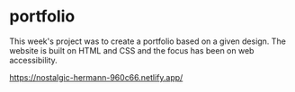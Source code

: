 # portfolio

This week's project was to create a portfolio based on a given design. The website is built on HTML and CSS and the focus has been on web accessibility.

https://nostalgic-hermann-960c66.netlify.app/